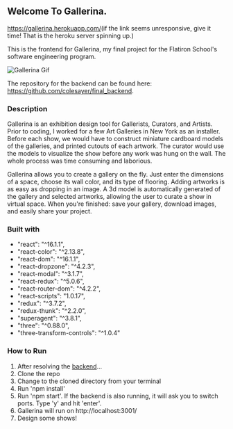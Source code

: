 ## Welcome To Gallerina.
<a href="https://gallerina.herokuapp.com/">https://gallerina.herokuapp.com/</a>(if the link seems unresponsive, give it time! That is the heroku server spinning up.)

This is the frontend for Gallerina, my final project for the Flatiron School's software engineering program.

![Gallerina Gif](https://media.giphy.com/media/21QEh51ORigYWkcmdU/giphy.gif)

The repository for the backend can be found here: <a href="https://github.com/colesayer/final_backend">https://github.com/colesayer/final_backend</a>.

### Description
Gallerina is an exhibition design tool for Gallerists, Curators, and Artists. Prior to coding, I worked for a few Art Galleries in New York as an installer. Before each show, we would have to construct miniature cardboard models of the galleries, and printed cutouts of each artwork. The curator would use the models to visualize the show before any work was hung on the wall. The whole process was time consuming and laborious.

Gallerina allows you to create a gallery on the fly. Just enter the dimensions of a space, choose its wall color, and its type of flooring. Adding artworks is as easy as dropping in an image. A 3d model is automatically generated of the gallery and selected artworks, allowing the user to curate a show in virtual space. When you're finished: save your gallery, download images, and easily share your project.

### Built with
* "react": "^16.1.1",
* "react-color": "^2.13.8",
* "react-dom": "^16.1.1",
* "react-dropzone": "^4.2.3",
* "react-modal": "^3.1.7",
* "react-redux": "^5.0.6",
* "react-router-dom": "^4.2.2",
* "react-scripts": "1.0.17",
* "redux": "^3.7.2",
* "redux-thunk": "^2.2.0",
* "superagent": "^3.8.1",
* "three": "^0.88.0",
* "three-transform-controls": "^1.0.4"


### How to Run

1.  After resolving the <a href="https://github.com/colesayer/final_backend">backend</a>...
2.  Clone the repo
3.  Change to the cloned directory from your terminal
4.  Run 'npm install'
5.  Run 'npm start'.  If the backend is also running, it will ask you to switch ports. Type 'y' and hit 'enter'.
6.  Gallerina will run on http://localhost:3001/
7. Design some shows!
